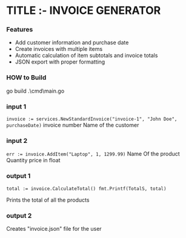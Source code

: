 # TITLE :-  INVOICE GENERATOR

### **Features**

* Add customer information and purchase date
* Create invoices with multiple items
* Automatic calculation of item subtotals and invoice totals
* JSON export with proper formatting

### HOW to Build
go build .\cmd\main.go

### input 1
`invoice := services.NewStandardInvoice("invoice-1", "John Doe", purchaseDate)`
invoice number
Name of the customer

### input 2 
`err := invoice.AddItem("Laptop", 1, 1299.99)`
Name Of the product
Quantity 
price in float

### output 1
`total := invoice.CalculateTotal()
fmt.Printf(TotalS, total)`

Prints the total of all the products

### output 2

Creates "invoice.json" file for the user




